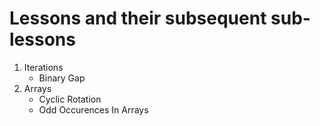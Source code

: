 # Lessons and their subsequent sub-lessons

1. Iterations
   - Binary Gap
2. Arrays
   - Cyclic Rotation
   - Odd Occurences In Arrays
